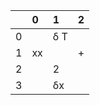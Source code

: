 |    | 0   | 1   | 2   |
|---:|:----|:----|:----|
|  0 |     | δ T |     |
|  1 | xx  |     | +   |
|  2 |     | 2   |     |
|  3 |     | δx  |     |